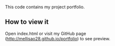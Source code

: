 This code contains my project portfolio.

How to view it
---------------------------

Open index.html or visit my GitHub page (http://mellisao28.github.io/portfolio) to see preview.
